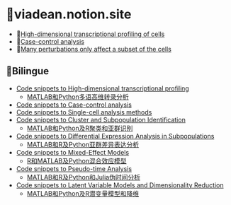 # :ocean:viadean.notion.site
- 🔰[High-dimensional transcriptional profiling of cells](https://viadean.notion.site/High-dimensional-transcriptional-profiling-of-cells-1361ae7b9a328082a918ef3498e2c90b?pvs=4)
- 🔰[Case-control analysis](https://viadean.notion.site/Case-control-analysis-1361ae7b9a328098a692dfb4205ff8fa?pvs=4)
- 🔰[Many perturbations only affect a subset of the cells](https://viadean.notion.site/Many-perturbations-only-affect-a-subset-of-the-cells-1361ae7b9a3280519fb9c7a7a583431a?pvs=4)
## :flags:Bilingue
- [Code snippets to High-dimensional transcriptional profiling](https://viadean.notion.site/High-dimensional-transcriptional-profiling-of-cells-1361ae7b9a328082a918ef3498e2c90b?pvs=4)
  - [MATLAB和Python多语高维转录分析](https://viadean.notion.site/MATLAB-Python-1371ae7b9a3280c2a376c8001b9e47d0?pvs=4)
- [Code snippets to Case-control analysis](https://viadean.notion.site/Case-control-analysis-1361ae7b9a328098a692dfb4205ff8fa?pvs=4)
- [Code snippets to Single-cell analysis methods](https://viadean.notion.site/Code-snippets-to-Single-cell-analysis-methods-1371ae7b9a328058a3c8c2612ef80cc5?pvs=4)
- [Code snippets to Cluster and Subpopulation Identification](https://viadean.notion.site/Code-snippets-to-Cluster-and-Subpopulation-Identification-1371ae7b9a3280fbb5bed82496f24b55?pvs=4)
  - [MATLAB和Python及R聚类和亚群识别](https://viadean.notion.site/MATLAB-Python-R-1381ae7b9a3280d7a79ae476e090e796?pvs=4)
- [Code snippets to Differential Expression Analysis in Subpopulations](https://viadean.notion.site/Code-snippet-to-Differential-Expression-Analysis-in-Subpopulations-1371ae7b9a3280a1b43ce6c5fe849d4b?pvs=4)
  - [MATLAB和R及Python亚群差异表达分析](https://viadean.notion.site/MATLAB-R-Python-1381ae7b9a3280de8bb1d4fcc41351c4?pvs=4)
- [Code snippets to Mixed-Effect Models](https://viadean.notion.site/Code-snippets-to-Mixed-Effect-Models-1381ae7b9a328060997ef8c9393f239d?pvs=4)
  - [R和MATLAB及Python混合效应模型](https://viadean.notion.site/R-MATLAB-Python-13a1ae7b9a3280f3a8f2c99a9dcfd387?pvs=4)
- [Code snippets to Pseudo-time Analysis](https://viadean.notion.site/Code-snippets-to-Pseudo-time-Analysis-1381ae7b9a3280178144ca76407705df?pvs=4)
  - [MATLAB和R及Python和Julia伪时间分析](https://viadean.notion.site/MATLAB-R-Python-Julia-13a1ae7b9a3280858015f3a8ff75fefb?pvs=4)
- [Code snippets to Latent Variable Models and Dimensionality Reduction](https://viadean.notion.site/Code-snippets-to-Latent-Variable-Models-and-Dimensionality-Reduction-1381ae7b9a328094bb62f14c08b81d02?pvs=4)
  - [MATLAB和Python及R潜变量模型和降维](https://viadean.notion.site/MATLAB-Python-R-1381ae7b9a3280d9bb9ec9511df9a063?pvs=4)
